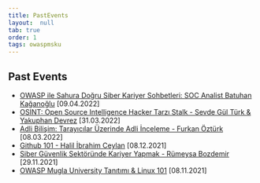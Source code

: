 ```yaml
---
title: PastEvents
layout:  null
tab: true
order: 1
tags: owaspmsku
---
```


## Past Events

- [OWASP ile Sahura Doğru Siber Kariyer Sohbetleri: SOC Analist Batuhan Kağanoğlu](https://www.meetup.com/owasp-mugla-university-student-chapter/events/285149181/) [09.04.2022]
- [OSINT: Open Source Intelligence Hacker Tarzı Stalk - Sevde Gül Türk & Yakuphan Devrez](https://www.meetup.com/owasp-mugla-university-student-chapter/events/284973283/) [31.03.2022]
- [Adli Bilişim: Tarayıcılar Üzerinde Adli İnceleme - Furkan Öztürk](https://www.meetup.com/owasp-mugla-university-student-chapter/events/284402900/) [08.03.2022]
- [Github 101 - Halil İbrahim Ceylan](https://www.meetup.com/tr-TR/owasp-mugla-university-student-chapter/events/282528273/) [08.12.2021]
- [Siber Güvenlik Sektöründe Kariyer Yapmak - Rümeysa Bozdemir](https://www.meetup.com/owasp-mugla-university-student-chapter/events/282325474/) [29.11.2021]
- [OWASP Mugla University Tanıtımı & Linux 101](https://www.meetup.com/owasp-mugla-university-student-chapter/events/281867151/) [08.11.2021]
